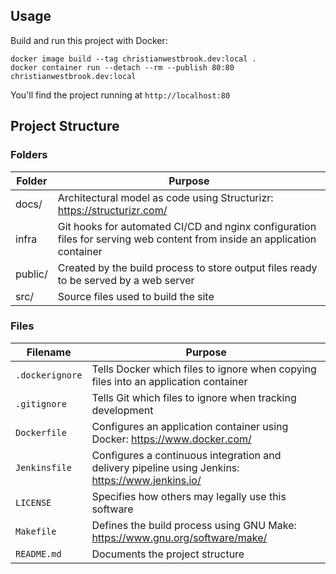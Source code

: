## Usage

Build and run this project with Docker:

`docker image build --tag christianwestbrook.dev:local .`  
`docker container run --detach --rm --publish 80:80 christianwestbrook.dev:local`  

You'll find the project running at `http://localhost:80`

## Project Structure

### Folders

| Folder | Purpose |
|--------|---------|
| docs/ | Architectural model as code using Structurizr: https://structurizr.com/ |
| infra | Git hooks for automated CI/CD and nginx configuration files for serving web content from inside an application container |
| public/ | Created by the build process to store output files ready to be served by a web server |
| src/ | Source files used to build the site |

### Files

| Filename | Purpose |
|----------|---------|
| `.dockerignore` | Tells Docker which files to ignore when copying files into an application container |
| `.gitignore` | Tells Git which files to ignore when tracking development |
| `Dockerfile` | Configures an application container using Docker: https://www.docker.com/ |
| `Jenkinsfile` | Configures a continuous integration and delivery pipeline using Jenkins: https://www.jenkins.io/ |
| `LICENSE` | Specifies how others may legally use this software |
| `Makefile` | Defines the build process using GNU Make: https://www.gnu.org/software/make/ |
| `README.md` | Documents the project structure |

